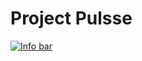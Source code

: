 # Project Pulsse


[![Info bar](https://github-readme-stats.vercel.app/api/top-langs/?username=alex-smail&layout=compact)](https://github.com/anuraghazra/github-readme-stats)
